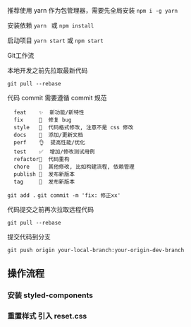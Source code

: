 <!--
 * @Author: liubaozhen
 * @Date: 2021-01-12 21:00:55
 * @LastEditTime: 2021-01-12 21:20:34
 * @LastEditors: liubaozhen
 * @Description: 
 * @FilePath: \jianshu\README.md
-->
推荐使用 yarn 作为包管理器，需要先全局安装
 `npm i -g yarn`

安装依赖
`yarn `
或
`npm install`

启动项目
`yarn start`
或
`npm start`

Git工作流

本地开发之前先拉取最新代码

`git pull --rebase`

代码 commit 需要遵循 commit 规范
```commit
  feat    ✨  新功能/新特性
  fix     🐛  修复 bug
  style   💄  代码格式修改, 注意不是 css 修改
  docs    📝  添加/更新文档
  perf    👌  提高性能/优化
  test    ✅  增加/修改测试用例
  refactor🎨  代码重构
  chore   🎨  其他修改, 比如构建流程, 依赖管理
  publish 🚀  发布新版本
  tag     📌  发布新版本
```
`git add .`
`git commit -m 'fix: 修正xx'`

代码提交之前再次拉取远程代码

`git pull --rebase`

提交代码到分支

`git push origin your-local-branch:your-origin-dev-branch`

## 操作流程
###  安装 styled-components
### 重置样式 引入  reset.css